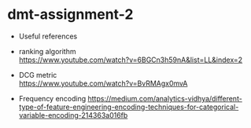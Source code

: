 # dmt-assignment-2

- Useful references 

- ranking algorithm <br>
https://www.youtube.com/watch?v=6BGCn3h59nA&list=LL&index=2

- DCG metric <br>
https://www.youtube.com/watch?v=BvRMAgx0mvA <br>


- Frequency encoding
https://medium.com/analytics-vidhya/different-type-of-feature-engineering-encoding-techniques-for-categorical-variable-encoding-214363a016fb